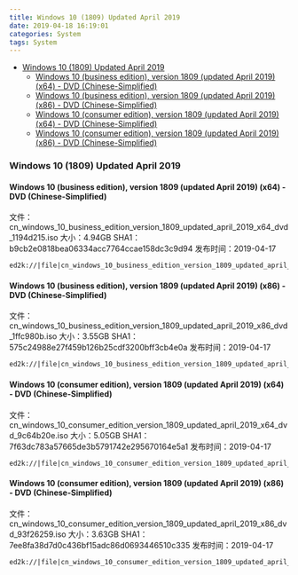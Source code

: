 ```yaml
---
title: Windows 10 (1809) Updated April 2019
date: 2019-04-18 16:19:01
categories: System
tags: System
---
```


<!-- more -->

<!-- TOC -->

- [Windows 10 (1809) Updated April 2019](#windows-10-1809-updated-april-2019)
  - [Windows 10 (business edition), version 1809 (updated April 2019) (x64) - DVD (Chinese-Simplified)](#windows-10-business-edition-version-1809-updated-april-2019-x64---dvd-chinese-simplified)
  - [Windows 10 (business edition), version 1809 (updated April 2019) (x86) - DVD (Chinese-Simplified)](#windows-10-business-edition-version-1809-updated-april-2019-x86---dvd-chinese-simplified)
  - [Windows 10 (consumer edition), version 1809 (updated April 2019) (x64) - DVD (Chinese-Simplified)](#windows-10-consumer-edition-version-1809-updated-april-2019-x64---dvd-chinese-simplified)
  - [Windows 10 (consumer edition), version 1809 (updated April 2019) (x86) - DVD (Chinese-Simplified)](#windows-10-consumer-edition-version-1809-updated-april-2019-x86---dvd-chinese-simplified)

<!-- /TOC -->

<a id="markdown-windows-10-1809-updated-april-2019" name="windows-10-1809-updated-april-2019"></a>

### Windows 10 (1809) Updated April 2019

<a id="markdown-windows-10-business-edition-version-1809-updated-april-2019-x64---dvd-chinese-simplified" name="windows-10-business-edition-version-1809-updated-april-2019-x64---dvd-chinese-simplified"></a>

#### Windows 10 (business edition), version 1809 (updated April 2019) (x64) - DVD (Chinese-Simplified)

文件：cn_windows_10_business_edition_version_1809_updated_april_2019_x64_dvd_1194d215.iso
大小：4.94GB
SHA1：b9cb2e0818bea06334acc7764ccae158dc3c9d94
发布时间：2019-04-17

```markdown
ed2k://|file|cn_windows_10_business_edition_version_1809_updated_april_2019_x64_dvd_1194d215.iso|5302775808|88197D530DCA8AA1E1892AC394E88285|/
```

<a id="markdown-windows-10-business-edition-version-1809-updated-april-2019-x86---dvd-chinese-simplified" name="windows-10-business-edition-version-1809-updated-april-2019-x86---dvd-chinese-simplified"></a>

#### Windows 10 (business edition), version 1809 (updated April 2019) (x86) - DVD (Chinese-Simplified)

文件：cn_windows_10_business_edition_version_1809_updated_april_2019_x86_dvd_1ffc980b.iso
大小：3.55GB
SHA1：575c24988e27f459b126b25cdf3200bff3cb4e0a
发布时间：2019-04-17

```markdown
ed2k://|file|cn_windows_10_business_edition_version_1809_updated_april_2019_x86_dvd_1ffc980b.iso|3808126976|86490C6E39D690FE3055524DD2EDC1D9|/
```

<a id="markdown-windows-10-consumer-edition-version-1809-updated-april-2019-x64---dvd-chinese-simplified" name="windows-10-consumer-edition-version-1809-updated-april-2019-x64---dvd-chinese-simplified"></a>

#### Windows 10 (consumer edition), version 1809 (updated April 2019) (x64) - DVD (Chinese-Simplified)

文件：cn_windows_10_consumer_edition_version_1809_updated_april_2019_x64_dvd_9c64b20e.iso
大小：5.05GB
SHA1：7f63dc783a57665de3b5791742e295670164e5a1
发布时间：2019-04-17

```markdown
ed2k://|file|cn_windows_10_consumer_edition_version_1809_updated_april_2019_x64_dvd_9c64b20e.iso|5418756096|BF34452E8D6E03EE6B2ADB0851CFCF2E|/
```

<a id="markdown-windows-10-consumer-edition-version-1809-updated-april-2019-x86---dvd-chinese-simplified" name="windows-10-consumer-edition-version-1809-updated-april-2019-x86---dvd-chinese-simplified"></a>

#### Windows 10 (consumer edition), version 1809 (updated April 2019) (x86) - DVD (Chinese-Simplified)

文件：cn_windows_10_consumer_edition_version_1809_updated_april_2019_x86_dvd_93f26259.iso
大小：3.63GB
SHA1：7ee8fa38d7d0c436bf15adc86d0693446510c335
发布时间：2019-04-17

```markdown
ed2k://|file|cn_windows_10_consumer_edition_version_1809_updated_april_2019_x86_dvd_93f26259.iso|3897141248|EA29C05254275A5044E149D2C10CC6C9|/
```
